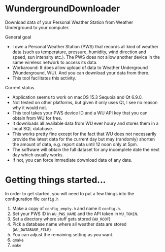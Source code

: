 # WundergroundDownloader
Download data of your Personal Weather Station from Weather Underground to your 
computer.

General goal
- I own a Personal Weather Station (PWS) that records all kind of weather
data (such as temperature, pressure, humidity, wind direction and speed,
sun intensity etc.). The PWS does not allow another device in the same
wireless network to access its data.
- Workaround: It does allow upload of data to Weather Underground
(Wunderground, WU). And you can download your data from there.
- This tool facilitates this activity.

Current status
- Application seems to work on macOS 15.3 Sequoia and Qt 6.9.0. 
- Not tested on other platforms, but given it only uses Qt, I see no reason why 
it would not.
- This tool takes your PWS device ID and a WU API key that you can
obtain from WU for free.
- It downloads all available data from WU ever houry and stores them
in a local SQL database.
- This works pretty fine except for the fact that WU does not necessarily
provide the latest data for the current day but may (randomly) shorten
the amount of data, e.g. report data until 12 noon only at 5pm.
- The software will obtain the full dataset for any incomplete date
the next day which usually works.
- If not, you can force immediate download data of any date.

# Getting things started...
In order to get started, you will need to put a few things into the 
configuration file `config.h` 
1. Make a copy of `config_empty.h` and name it `config.h`.
2. Set your PWS ID in `WU_PWS_NAME` and the API token in `WU_TOKEN`.
3. Set a directory where stuff gets stored (`WU_ROOT`)
4. Pick a database name where all weather data are stored 
(`WU_DATABASE_FILE`)
5. You can adjust the remaining setting as you want.
6. `qmake`
7. `make`
